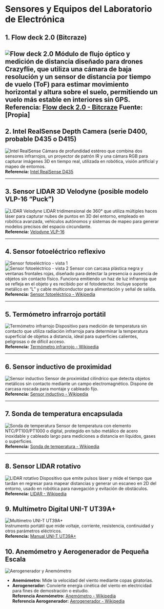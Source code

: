 # Sensores y Equipos del Laboratorio de Electrónica

## 1. Flow deck 2.0 (Bitcraze)
![Flow deck 2.0](flow-deck.jpg)
Módulo de flujo óptico y medición de distancia diseñado para drones Crazyflie, que utiliza una cámara de baja resolución y un sensor de distancia por tiempo de vuelo (ToF) para estimar movimiento horizontal y altura sobre el suelo, permitiendo un vuelo más estable en interiores sin GPS.  
**Referencia:** [Flow deck 2.0 - Bitcraze](https://www.bitcraze.io/products/flow-deck-v2/)
**Fuente:** [Propia]
---

## 2. Intel RealSense Depth Camera (serie D400, probable D435 o D415)
![Intel RealSense](intel-realsense.jpg)
Cámara de profundidad estéreo que combina dos sensores infrarrojos, un proyector de patrón IR y una cámara RGB para capturar imágenes 3D en tiempo real, utilizada en robótica, visión artificial y mapeo de entornos.  
**Referencia:** [Intel RealSense D435](https://www.intelrealsense.com/depth-camera-d435/)

---

## 3. Sensor LIDAR 3D Velodyne (posible modelo VLP-16 “Puck”)
![LIDAR Velodyne](lidar-velodyne.jpg)
LIDAR tridimensional de 360° que utiliza múltiples haces láser para capturar nubes de puntos en 3D del entorno, empleado en robótica avanzada, vehículos autónomos y sistemas de mapeo para generar modelos precisos del espacio circundante.  
**Referencia:** [Velodyne VLP-16](https://velodynelidar.com/products/puck/)

---

## 4. Sensor fotoeléctrico reflexivo
![Sensor fotoeléctrico - vista 1](sensor-fotoelectrico.jpg)  
![Sensor fotoeléctrico - vista 2](sensor-fotoelectrico1.jpg)
Sensor con carcasa plástica negra y ventanas frontales rojas, diseñado para detectar la presencia o ausencia de objetos sin contacto físico. Funciona emitiendo un haz de luz infrarroja que se refleja en el objeto y es recibido por el fotodetector. Incluye soporte metálico en “L” y cable multiconductor para alimentación y señal de salida.  
**Referencia:** [Sensor fotoeléctrico - Wikipedia](https://es.wikipedia.org/wiki/Sensor_fotoel%C3%A9ctrico)

---

## 5. Termómetro infrarrojo portátil
![Termómetro infrarrojo](termometro-infrarrojo.jpg)
Dispositivo para medición de temperatura sin contacto que utiliza radiación infrarroja para determinar la temperatura superficial de objetos a distancia, ideal para superficies calientes, peligrosas o de difícil acceso.  
**Referencia:** [Termómetro infrarrojo - Wikipedia](https://es.wikipedia.org/wiki/Term%C3%B3metro_de_infrarrojos)

---

## 6. Sensor inductivo de proximidad
![Sensor inductivo](sensor-inductivo.jpg)
Sensor de proximidad cilíndrico que detecta objetos metálicos sin contacto mediante un campo electromagnético. Dispone de carcasa roscada para montaje y cableado fijo.  
**Referencia:** [Sensor inductivo - Wikipedia](https://es.wikipedia.org/wiki/Sensor_inductivo)

---

## 7. Sonda de temperatura encapsulada
![Sonda de temperatura](sonda-temperatura.jpg)
Sensor de temperatura con elemento NTC/PT100/PT1000 o digital, protegido en tubo metálico de acero inoxidable y cableado largo para mediciones a distancia en líquidos, gases o superficies.  
**Referencia:** [Sonda de temperatura - Wikipedia](https://es.wikipedia.org/wiki/Termorresistencia)

---

## 8. Sensor LIDAR rotativo
![LIDAR rotativo](lidar-rotativo.jpg)
Dispositivo que emite pulsos láser y mide el tiempo que tardan en regresar para mapear distancias y generar un escaneo en 2D del entorno, usado en robótica para navegación y evitación de obstáculos.  
**Referencia:** [LIDAR - Wikipedia](https://es.wikipedia.org/wiki/Lidar)

## 9. Multímetro Digital UNI-T UT39A+
![Multímetro UNI-T UT39A+](WhatsApp%20Image%202025-08-11%20at%2019.53.50_28325bd7.jpg)  
Instrumento portátil que mide voltaje, corriente, resistencia, continuidad y otros parámetros eléctricos.  
**Referencia:** [Manual UNI-T UT39A+](https://www.uni-trend.com/manual/UT39A+.pdf)

## 10. Anemómetro y Aerogenerador de Pequeña Escala
![Aerogenerador y Anemómetro](WhatsApp%20Image%202025-08-11%20at%2019.53.50_b85f011b.jpg)  
- **Anemómetro:** Mide la velocidad del viento mediante copas giratorias.  
- **Aerogenerador:** Convierte energía cinética del viento en electricidad para fines de demostración o estudio.  
**Referencia Anemómetro:** [Anemómetro - Wikipedia](https://es.wikipedia.org/wiki/Anem%C3%B3metro)  
**Referencia Aerogenerador:** [Aerogenerador - Wikipedia](https://es.wikipedia.org/wiki/Aerogenerador)

